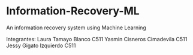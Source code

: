 # Information-Recovery-ML
An information recovery system using Machine Learning

Integrantes:
Laura Tamayo Blanco C511
Yasmin Cisneros Cimadevila C511
Jessy Gigato Izquierdo C511
